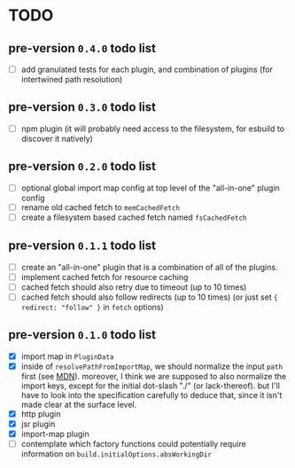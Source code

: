 # TODO

## pre-version `0.4.0` todo list

- [ ] add granulated tests for each plugin, and combination of plugins (for intertwined path resolution)

## pre-version `0.3.0` todo list

- [ ] npm plugin (it will probably need access to the filesystem, for esbuild to discover it natively)

## pre-version `0.2.0` todo list

- [ ] optional global import map config at top level of the "all-in-one" plugin config
- [ ] rename old cached fetch to `memCachedFetch`
- [ ] create a filesystem based cached fetch named `fsCachedFetch`

## pre-version `0.1.1` todo list

- [ ] create an "all-in-one" plugin that is a combination of all of the plugins.
- [ ] implement cached fetch for resource caching
- [ ] cached fetch should also retry due to timeout (up to 10 times)
- [ ] cached fetch should also follow redirects (up to 10 times) (or just set `{ redirect: "follow" }` in `fetch` options)

## pre-version `0.1.0` todo list

- [x] import map in `PluginData`
- [x] inside of `resolvePathFromImportMap`, we should normalize the input `path` first (see [MDN](https://developer.mozilla.org/en-US/docs/Web/HTML/Element/script/type/importmap#module_specifier_map:~:text=A%20module%20specifier%20of%20./foo/../js/app.js%20would%20be%20resolved%20to%20./js/app.js%20before%20matching)).
      moreover, I think we are supposed to also normalize the import keys, except for the initial dot-slash "./" (or lack-thereof).
      but I'll have to look into the specification carefully to deduce that, since it isn't made clear at the surface level.
- [x] http plugin
- [x] jsr plugin
- [x] import-map plugin
- [ ] contemplate which factory functions could potentially require information on `build.initialOptions.absWorkingDir`
